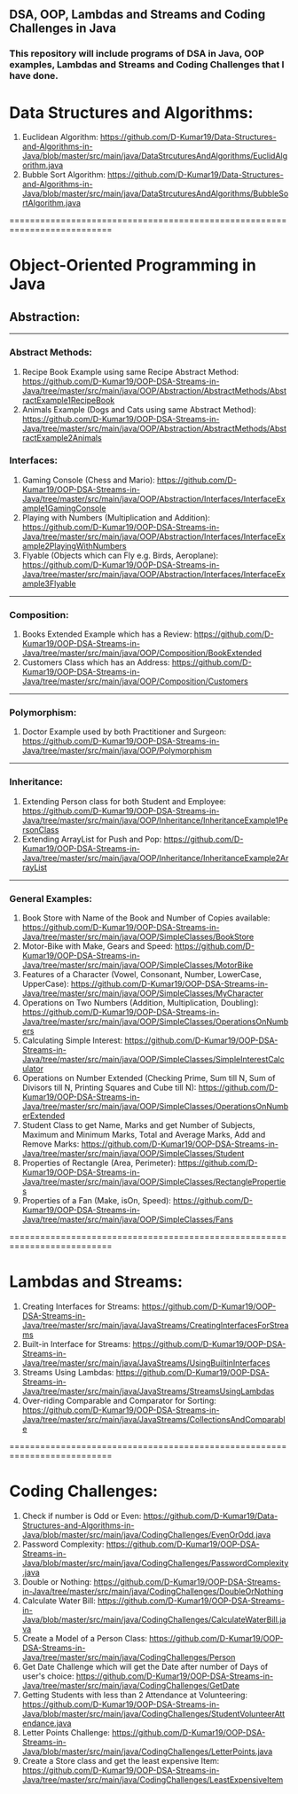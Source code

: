 ## DSA, OOP, Lambdas and Streams and Coding Challenges in Java<br />
### This repository will include programs of DSA in Java, OOP examples, Lambdas and Streams and Coding Challenges that I have done.

# Data Structures and Algorithms:
1) Euclidean Algorithm: https://github.com/D-Kumar19/Data-Structures-and-Algorithms-in-Java/blob/master/src/main/java/DataStrcuturesAndAlgorithms/EuclidAlgorithm.java
2) Bubble Sort Algorithm: https://github.com/D-Kumar19/Data-Structures-and-Algorithms-in-Java/blob/master/src/main/java/DataStrcuturesAndAlgorithms/BubbleSortAlgorithm.java

==========================================================================

# Object-Oriented Programming in Java
## Abstraction:
***
### Abstract Methods:
1) Recipe Book Example using same Recipe Abstract Method: https://github.com/D-Kumar19/OOP-DSA-Streams-in-Java/tree/master/src/main/java/OOP/Abstraction/AbstractMethods/AbstractExample1RecipeBook
2) Animals Example (Dogs and Cats using same Abstract Method): https://github.com/D-Kumar19/OOP-DSA-Streams-in-Java/tree/master/src/main/java/OOP/Abstraction/AbstractMethods/AbstractExample2Animals

### Interfaces: 
1) Gaming Console (Chess and Mario): https://github.com/D-Kumar19/OOP-DSA-Streams-in-Java/tree/master/src/main/java/OOP/Abstraction/Interfaces/InterfaceExample1GamingConsole
2) Playing with Numbers (Multiplication and Addition): https://github.com/D-Kumar19/OOP-DSA-Streams-in-Java/tree/master/src/main/java/OOP/Abstraction/Interfaces/InterfaceExample2PlayingWithNumbers
3) Flyable (Objects which can Fly e.g. Birds, Aeroplane): https://github.com/D-Kumar19/OOP-DSA-Streams-in-Java/tree/master/src/main/java/OOP/Abstraction/Interfaces/InterfaceExample3Flyable
***
### Composition:
1) Books Extended Example which has a Review: https://github.com/D-Kumar19/OOP-DSA-Streams-in-Java/tree/master/src/main/java/OOP/Composition/BookExtended
2) Customers Class which has an Address: https://github.com/D-Kumar19/OOP-DSA-Streams-in-Java/tree/master/src/main/java/OOP/Composition/Customers
***
### Polymorphism:
1) Doctor Example used by both Practitioner and Surgeon: https://github.com/D-Kumar19/OOP-DSA-Streams-in-Java/tree/master/src/main/java/OOP/Polymorphism
***
### Inheritance:
1) Extending Person class for both Student and Employee: https://github.com/D-Kumar19/OOP-DSA-Streams-in-Java/tree/master/src/main/java/OOP/Inheritance/InheritanceExample1PersonClass
2) Extending ArrayList for Push and Pop: https://github.com/D-Kumar19/OOP-DSA-Streams-in-Java/tree/master/src/main/java/OOP/Inheritance/InheritanceExample2ArrayList
***
### General Examples:
1) Book Store with Name of the Book and Number of Copies available: https://github.com/D-Kumar19/OOP-DSA-Streams-in-Java/tree/master/src/main/java/OOP/SimpleClasses/BookStore
2) Motor-Bike with Make, Gears and Speed: https://github.com/D-Kumar19/OOP-DSA-Streams-in-Java/tree/master/src/main/java/OOP/SimpleClasses/MotorBike
3) Features of a Character (Vowel, Consonant, Number, LowerCase, UpperCase): https://github.com/D-Kumar19/OOP-DSA-Streams-in-Java/tree/master/src/main/java/OOP/SimpleClasses/MyCharacter
4) Operations on Two Numbers (Addition, Multiplication, Doubling): https://github.com/D-Kumar19/OOP-DSA-Streams-in-Java/tree/master/src/main/java/OOP/SimpleClasses/OperationsOnNumbers
5) Calculating Simple Interest: https://github.com/D-Kumar19/OOP-DSA-Streams-in-Java/tree/master/src/main/java/OOP/SimpleClasses/SimpleInterestCalculator
6) Operations on Number Extended (Checking Prime, Sum till N, Sum of Divisors till N, Printing Squares and Cube till N): https://github.com/D-Kumar19/OOP-DSA-Streams-in-Java/tree/master/src/main/java/OOP/SimpleClasses/OperationsOnNumberExtended
7) Student Class to get Name, Marks and get Number of Subjects, Maximum and Minimum Marks, Total and Average Marks, Add and Remove Marks: https://github.com/D-Kumar19/OOP-DSA-Streams-in-Java/tree/master/src/main/java/OOP/SimpleClasses/Student
8) Properties of Rectangle (Area, Perimeter): https://github.com/D-Kumar19/OOP-DSA-Streams-in-Java/tree/master/src/main/java/OOP/SimpleClasses/RectangleProperties
9) Properties of a Fan (Make, isOn, Speed): https://github.com/D-Kumar19/OOP-DSA-Streams-in-Java/tree/master/src/main/java/OOP/SimpleClasses/Fans

==========================================================================

# Lambdas and Streams:

1) Creating Interfaces for Streams: https://github.com/D-Kumar19/OOP-DSA-Streams-in-Java/tree/master/src/main/java/JavaStreams/CreatingInterfacesForStreams
2) Built-in Interface for Streams: https://github.com/D-Kumar19/OOP-DSA-Streams-in-Java/tree/master/src/main/java/JavaStreams/UsingBuiltinInterfaces
3) Streams Using Lambdas: https://github.com/D-Kumar19/OOP-DSA-Streams-in-Java/tree/master/src/main/java/JavaStreams/StreamsUsingLambdas
4) Over-riding Comparable and Comparator for Sorting: https://github.com/D-Kumar19/OOP-DSA-Streams-in-Java/tree/master/src/main/java/JavaStreams/CollectionsAndComparable

==========================================================================

# Coding Challenges:
1) Check if number is Odd or Even: https://github.com/D-Kumar19/Data-Structures-and-Algorithms-in-Java/blob/master/src/main/java/CodingChallenges/EvenOrOdd.java
2) Password Complexity: https://github.com/D-Kumar19/OOP-DSA-Streams-in-Java/blob/master/src/main/java/CodingChallenges/PasswordComplexity.java
3) Double or Nothing: https://github.com/D-Kumar19/OOP-DSA-Streams-in-Java/tree/master/src/main/java/CodingChallenges/DoubleOrNothing
4) Calculate Water Bill: https://github.com/D-Kumar19/OOP-DSA-Streams-in-Java/blob/master/src/main/java/CodingChallenges/CalculateWaterBill.java
5) Create a Model of a Person Class: https://github.com/D-Kumar19/OOP-DSA-Streams-in-Java/tree/master/src/main/java/CodingChallenges/Person
6) Get Date Challenge which will get the Date after number of Days of user's choice: https://github.com/D-Kumar19/OOP-DSA-Streams-in-Java/tree/master/src/main/java/CodingChallenges/GetDate
7) Getting Students with less than 2 Attendance at Volunteering: https://github.com/D-Kumar19/OOP-DSA-Streams-in-Java/blob/master/src/main/java/CodingChallenges/StudentVolunteerAttendance.java
8) Letter Points Challenge: https://github.com/D-Kumar19/OOP-DSA-Streams-in-Java/blob/master/src/main/java/CodingChallenges/LetterPoints.java
9) Create a Store class and get the least expensive Item: https://github.com/D-Kumar19/OOP-DSA-Streams-in-Java/tree/master/src/main/java/CodingChallenges/LeastExpensiveItem
